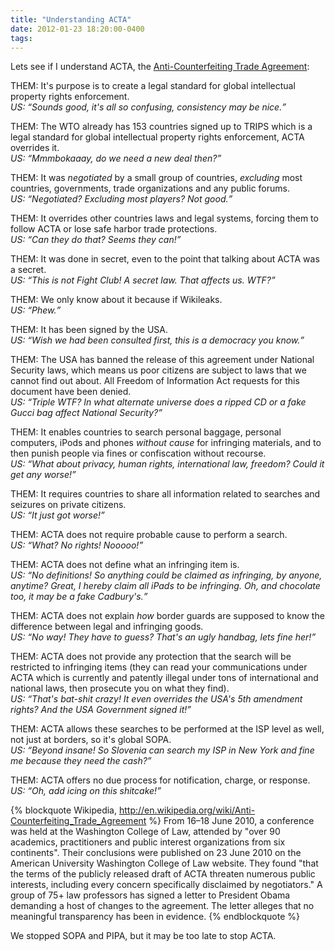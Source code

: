 ```yaml
---
title: "Understanding ACTA"
date: 2012-01-23 18:20:00-0400
tags: 
---
```


Lets see if I understand ACTA, the [Anti-Counterfeiting Trade Agreement](http://en.wikipedia.org/wiki/Anti-Counterfeiting_Trade_Agreement):

THEM: It's purpose is to create a legal standard for global intellectual property rights enforcement. <br/>*US: <q>Sounds good, it's all so confusing, consistency may be nice.</q>*

THEM: The WTO already has 153 countries signed up to TRIPS which is a legal standard for global intellectual property rights enforcement, ACTA overrides it. <br/>*US: <q>Mmmbokaaay, do we need a new deal then?</q>*

THEM: It was *negotiated* by a small group of countries, *excluding* most countries, governments, trade organizations and any public forums. <br/>*US: <q>Negotiated? Excluding most players? Not good.</q>*

THEM: It overrides other countries laws and legal systems, forcing them to follow ACTA or lose safe harbor trade protections. <br/>*US: <q>Can they do that? Seems they can!</q>*

THEM: It was done in secret, even to the point that talking about ACTA was a secret. <br/>*US: <q>This is not Fight Club! A secret law. That affects us. WTF?</q>*

THEM: We only know about it because if Wikileaks. <br/>*US: <q>Phew.</q>*

THEM: It has been signed by the USA. <br/>*US: <q>Wish we had been consulted first, this is a democracy you know.*

THEM: The USA has banned the release of this agreement under National Security laws, which means us poor citizens are subject to laws that we cannot find out about. All Freedom of Information Act requests for this document have been denied. <br/>*US: <q>Triple WTF? In what alternate universe does a ripped CD or a fake Gucci bag affect National Security?</q>*

THEM: It enables countries to search personal baggage, personal computers, iPods and phones *without cause* for infringing materials, and to then punish people via fines or confiscation without recourse. <br/>*US: <q>What about privacy, human rights, international law, freedom? Could it get any worse!</q>*

THEM: It requires countries to share all information related to searches and seizures on private citizens. <br/>*US: <q>It just got worse!</q>*

THEM: ACTA does not require probable cause to perform a search. <br/>*US: <q>What? No rights! Nooooo!</q>*

THEM: ACTA does not define what an infringing item is. <br/>*US: <q>No definitions! So anything could be claimed as infringing, by anyone, anytime? Great, I hereby claim all iPads to be infringing. Oh, and chocolate too, it may be a fake Cadbury's.</q>*

THEM: ACTA does not explain *how* border guards are supposed to know the difference between legal and infringing goods. <br/>*US: <q>No way! They have to guess? That's an ugly handbag, lets fine her!</q>*

THEM: ACTA does not provide any protection that the search will be restricted to infringing items (they can read your communications under ACTA which is currently and patently illegal under tons of international and national laws, then prosecute you on what they find). <br/>*US: <q>That's bat-shit crazy! It even overrides the USA's 5th amendment rights? And the USA Government signed it!</q>*

THEM: ACTA allows these searches to be performed at the ISP level as well, not just at borders, so it's global SOPA. <br/>*US: <q>Beyond insane! So Slovenia can search my ISP in New York and fine me because they need the cash?</q>*

THEM: ACTA offers no due process for notification, charge, or response. <br/>*US: <q>Oh, add icing on this shitcake!</q>*

{% blockquote Wikipedia, http://en.wikipedia.org/wiki/Anti-Counterfeiting_Trade_Agreement %}
From 16–18 June 2010, a conference was held at the Washington College of Law, attended by "over 90 academics, practitioners and public interest organizations from six continents". Their conclusions were published on 23 June 2010 on the American University Washington College of Law website. They found "that the terms of the publicly released draft of ACTA threaten numerous public interests, including every concern specifically disclaimed by negotiators." A group of 75+ law professors has signed a letter to President Obama demanding a host of changes to the agreement. The letter alleges that no meaningful transparency has been in evidence.
{% endblockquote %}

We stopped SOPA and PIPA, but it may be too late to stop ACTA.
